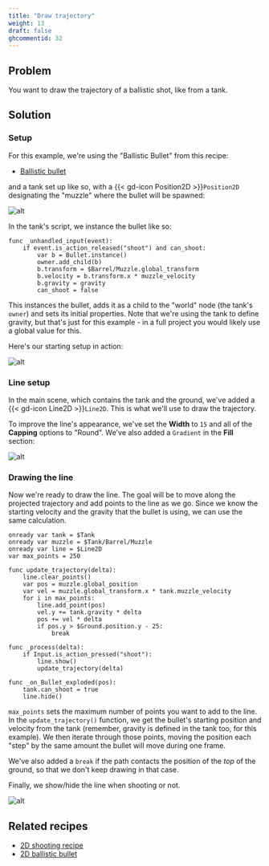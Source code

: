 ```yaml
---
title: "Draw trajectory"
weight: 13
draft: false
ghcommentid: 32
---
```


## Problem

You want to draw the trajectory of a ballistic shot, like from a tank.

## Solution

### Setup

For this example, we're using the "Ballistic Bullet" from this recipe:

* [Ballistic bullet](/godot_recipes/3.x/2d/ballistic_bullet/)

and a tank set up like so, with a {{< gd-icon Position2D >}}`Position2D` designating the "muzzle" where the bullet will be spawned:

![alt](/godot_recipes/3.x/img/tank_01.png)

In the tank's script, we instance the bullet like so:

```gdscript
func _unhandled_input(event):
    if event.is_action_released("shoot") and can_shoot:
        var b = Bullet.instance()
        owner.add_child(b)
        b.transform = $Barrel/Muzzle.global_transform
        b.velocity = b.transform.x * muzzle_velocity
        b.gravity = gravity
        can_shoot = false
```

This instances the bullet, adds it as a child to the "world" node (the tank's `owner`) and sets its initial properties. Note that we're using the tank to define gravity, but that's just for this example - in a full project you would likely use a global value for this.

Here's our starting setup in action:

![alt](/godot_recipes/3.x/img/tank_02.gif)

### Line setup

In the main scene, which contains the tank and the ground, we've added a {{< gd-icon Line2D >}}`Line2D`. This is what we'll use to draw the trajectory.

To improve the line's appearance, we've set the **Width** to `15` and all of the **Capping** options to "Round". We've also added a `Gradient` in the **Fill** section:

![alt](/godot_recipes/3.x/img/2d_tank_03.png)

### Drawing the line

Now we're ready to draw the line. The goal will be to move along the projected trajectory and add points to the line as we go. Since we know the starting velocity and the gravity that the bullet is using, we can use the same calculation.

```gdscript
onready var tank = $Tank
onready var muzzle = $Tank/Barrel/Muzzle
onready var line = $Line2D
var max_points = 250

func update_trajectory(delta):
    line.clear_points()
    var pos = muzzle.global_position
    var vel = muzzle.global_transform.x * tank.muzzle_velocity
    for i in max_points:
        line.add_point(pos)
        vel.y += tank.gravity * delta
        pos += vel * delta
        if pos.y > $Ground.position.y - 25:
            break

func _process(delta):
    if Input.is_action_pressed("shoot"):
        line.show()
        update_trajectory(delta)

func _on_Bullet_exploded(pos):
    tank.can_shoot = true
    line.hide()
```

`max_points` sets the maximum number of points you want to add to the line. In the `update_trajectory()` function, we get the bullet's starting position and velocity from the tank (remember, gravity is defined in the tank too, for this example). We then iterate through those points, moving the position each "step" by the same amount the bullet will move during one frame.

We've also added a `break` if the path contacts the position of the *top* of the ground, so that we don't keep drawing in that case.

Finally, we show/hide the line when shooting or not.

![alt](/godot_recipes/3.x/img/tank_04.gif)

## Related recipes

- [2D shooting recipe](/godot_recipes/3.x/2d/2d_shooting/)
- [2D ballistic bullet](/godot_recipes/3.x/2d/ballistic_bullet)